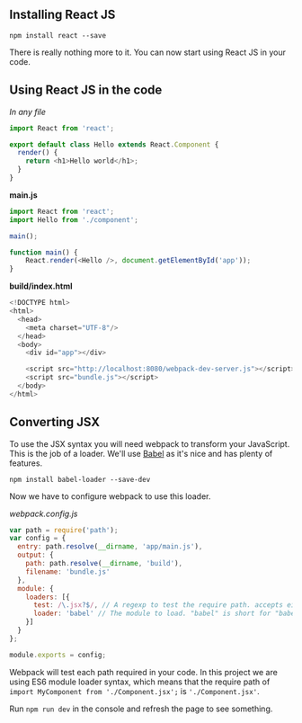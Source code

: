 ## Installing React JS

`npm install react --save`

There is really nothing more to it. You can now start using React JS in your code.

## Using React JS in the code

*In any file*

```javascript
import React from 'react';

export default class Hello extends React.Component {
  render() {
    return <h1>Hello world</h1>;
  }
}
```

**main.js**

```javascript
import React from 'react';
import Hello from './component';

main();

function main() {
    React.render(<Hello />, document.getElementById('app'));
}
```

**build/index.html**

```javascript
<!DOCTYPE html>
<html>
  <head>
    <meta charset="UTF-8"/>
  </head>
  <body>
    <div id="app"></div>

    <script src="http://localhost:8080/webpack-dev-server.js"></script>
    <script src="bundle.js"></script>
  </body>
</html>
```

## Converting JSX

To use the JSX syntax you will need webpack to transform your JavaScript. This is the job of a loader. We'll use [Babel](https://babeljs.io/) as it's nice and has plenty of features.

`npm install babel-loader --save-dev`

Now we have to configure webpack to use this loader.

*webpack.config.js*
```javascript
var path = require('path');
var config = {
  entry: path.resolve(__dirname, 'app/main.js'),
  output: {
    path: path.resolve(__dirname, 'build'),
    filename: 'bundle.js'
  },
  module: {
    loaders: [{
      test: /\.jsx?$/, // A regexp to test the require path. accepts either js or jsx
      loader: 'babel' // The module to load. "babel" is short for "babel-loader"
    }]
  }
};

module.exports = config;
```

Webpack will test each path required in your code. In this project we are using ES6 module loader syntax, which means that the require path of `import MyComponent from './Component.jsx';` is `'./Component.jsx'`.

Run `npm run dev` in the console and refresh the page to see something.